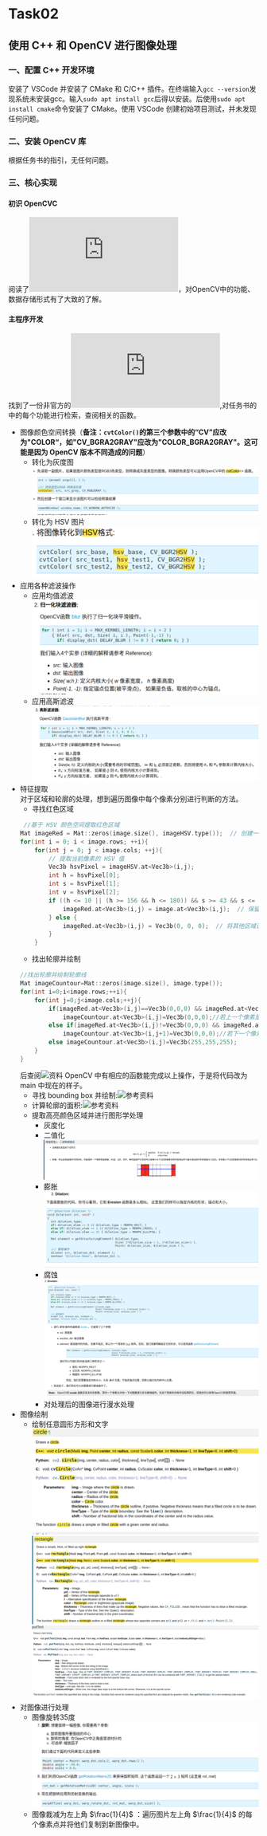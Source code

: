 # Task02
## 使用 C++ 和 OpenCV 进行图像处理
### 一、配置 C++ 开发环境
安装了 VSCode 并安装了 CMake 和 C/C++ 插件。在终端输入`gcc --version`发现系统未安装gcc。输入`sudo apt install gcc`后得以安装。后使用`sudo apt install cmake`命令安装了 CMake。使用 VSCode 创建初始项目测试，并未发现任何问题。
### 二、安装 OpenCV 库
根据任务书的指引，无任何问题。
### 三、核心实现
#### 初识 OpenCVC
阅读了![专栏-OpenCV 笔记](https://blog.csdn.net/wohu1104/category_8599401.html)，对OpenCV中的功能、数据存储形式有了大致的了解。
#### 主程序开发
找到了一份非官方的![OpenCV 中文指南](https://www.opencv.org.cn/opencvdoc/2.3.2/html/doc/user_guide/user_guide.html),对任务书的中的每个功能进行检索，查阅相关的函数。
- 图像颜色空间转换（**备注：`cvtColor()`的第三个参数中的“CV”应改为"COLOR“，如"CV_BGRA2GRAY"应改为"COLOR_BGRA2GRAY"。这可能是因为 OpenCV 版本不同造成的问题**）
    - 转化为灰度图![alt text](assets/p1.png)
    - 转化为 HSV 图片![](assets/p2.png)
- 应用各种滤波操作
  - 应用均值滤波![](assets/p3.png)
  - 应用高斯滤波![](assets/p4.png)
- 特征提取  
    对于区域和轮廓的处理，想到遍历图像中每个像素分别进行判断的方法。
    - 寻找红色区域
    ```C++
     //基于 HSV 颜色空间提取红色区域
    Mat imageRed = Mat::zeros(image.size(), imageHSV.type());  // 创建一个与原图相同尺寸的空图像
    for(int i = 0; i < image.rows; ++i){
        for(int j = 0; j < image.cols; ++j){
            // 提取当前像素的 HSV 值
            Vec3b hsvPixel = imageHSV.at<Vec3b>(i,j);
            int h = hsvPixel[0];
            int s = hsvPixel[1];
            int v = hsvPixel[2];
            if ((h <= 10 || (h >= 156 && h <= 180)) && s >= 43 && s <= 255 && v >= 46 && v <= 255) {
                imageRed.at<Vec3b>(i,j) = image.at<Vec3b>(i,j);  // 保留红色区域
            } else {
                imageRed.at<Vec3b>(i,j) = Vec3b(0, 0, 0);  // 将其他区域设为黑色
            }
        }
    ``` 
    - 找出轮廓并绘制
    ```C++
    //找出轮廓并绘制轮廓线
    Mat imageCountour=Mat::zeros(image.size(), image.type());
    for(int i=0;i<image.rows;++i){
        for(int j=0;j<image.cols;++j){
            if(imageRed.at<Vec3b>(i,j)==Vec3b(0,0,0) && imageRed.at<Vec3b>(i,j+1)!=Vec3b(0,0,0))
                imageCountour.at<Vec3b>(i,j)=Vec3b(0,0,0);//若上一个像素是黑的而下一个不是，那么上一个像素即为外轮廓的一部分
            else if(imageRed.at<Vec3b>(i,j)!=Vec3b(0,0,0) && imageRed.at<Vec3b>(i,j+1)==Vec3b(0,0,0))
                imageCountour.at<Vec3b>(i,j+1)=Vec3b(0,0,0);//若下一个像素是黑的而上一个不是，那么下一个像素即为外轮廓的一部分
            else imageCountour.at<Vec3b>(i,j)=Vec3b(255,255,255);
        }
    }
    ```
    后查阅![资料](https://blog.csdn.net/weixin_44807846/article/details/113178762) OpenCV 中有相应的函数能完成以上操作，于是将代码改为 main 中现在的样子。  
    - 寻找 bounding box 并绘制:![参考资料](https://blog.csdn.net/Ethan_Rich/article/details/140337238)
    - 计算轮廓的面积:![参考资料](https://blog.csdn.net/zhaitianbao/article/details/116256678)
    - 提取高亮颜色区域并进行图形学处理
      - 灰度化
      - 二值化![](/assets/p5.png)
      - 膨胀![](assets/p6.png)
      - 腐蚀![](assets/p7.png)
      - 对处理后的图像进行漫水处理  
- 图像绘制
  - 绘制任意圆形方形和文字![](assets/p8.png)![](assets/p9.png)![](assets/p10.png)
- 对图像进行处理
    - 图像旋转35度![](assets/p11.png)
    - 图像裁减为左上角 $\frac{1}{4}$ ：遍历图片左上角 $\frac{1}{4}$ 的每个像素点并将他们复制到新图像中。
    